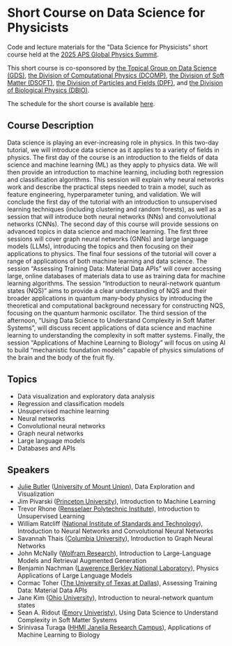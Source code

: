 # Short Course on Data Science for Physicists
Code and lecture materials for the "Data Science for Physicists" short course held at the [2025 APS Global Physics Summit](https://summit.aps.org).

This short course is co-sponsored by [the Topical Group on Data Science (GDS)](https://engage.aps.org/gds/home), [the Division of Computational Physics (DCOMP)](https://engage.aps.org/dcomp/home), [the Division of Soft Matter (DSOFT)](https://engage.aps.org/dsoft/home), [the Division of Particles and Fields (DPF)](https://engage.aps.org/dpf/home), and [the Division of Biological Physics (DBIO)](https://engage.aps.org/dbio/home).

The schedule for the short course is available [here](schedule.md).

## Course Description
Data science is playing an ever-increasing role in physics. In this two-day tutorial, we will introduce data science as it applies to a variety of fields in physics. The first day of the course is an introduction to the fields of data science and machine learning (ML) as they apply to physics data. We will then provide an introduction to machine learning, including both regression and classification algorithms. This session will explain why neural networks work and describe the practical steps needed to train a model, such as feature engineering, hyperparameter tuning, and validation. We will conclude the first day of the tutorial with an introduction to unsupervised learning techniques (including clustering and random forests), as well as a session that will introduce both neural networks (NNs) and convolutional networks (CNNs). The second day of this course will provide sessions on advanced topics in data science and machine learning. The first three sessions will cover graph neural networks (GNNs) and large language models (LLMs), introducing the topics and then focusing on their applications to physics. The final four sessions of the tutorial will cover a range of applications of both machine learning and data science. The session “Assessing Training Data: Material Data APIs” will cover accessing large, online databases of materials data to use as training data for machine learning algorithms. The session “Introduction to neural-network quantum states (NQS)” aims to provide a clear understanding of NQS and their broader applications in quantum many-body physics by introducing the theoretical and computational background necessary for constructing NQS, focusing on the quantum harmonic oscillator. The third session of the afternoon, “Using Data Science to Understand Complexity in Soft Matter Systems”, will discuss recent applications of data science and machine learning to understanding the complexity in soft matter systems. Finally, the session “Applications of Machine Learning to Biology” will focus on using AI to build “mechanistic foundation models” capable of physics simulations of the brain and the body of the fruit fly.

## Topics
* Data visualization and exploratory data analysis
* Regression and classification models
* Unsupervised machine learning
* Neural networks
* Convolutional neural networks
* Graph neural networks
* Large language models
* Databases and APIs

## Speakers 
* [Julie Butler](butler-julie.github.io) ([University of Mount Union](https://www.mountunion.edu)), Data Exploration and Visualization
* Jim Pivarski ([Princeton University](https://www.princeton.edu)), Introduction to Machine Learning
* Trevor Rhone ([Rensselaer Polytechnic Institute](https://www.rpi.edu)), Introduction to Unsupervised Learning
* William Ratcliff ([National Institute of Standards and Technology](https://www.nist.gov)), Introduction to Neural Networks and Convolutional Neural Networks
* Savannah Thais ([Columbia University](https://www.columbia.edu)), Introduction to Graph Neural Networks
* John McNally ([Wolfram Research](https://www.wolfram.com/index.en.html)), Introduction to Large-Language Models and Retrieval Augmented Generation
* Benjamin Nachman ([Lawerence Berkley National Laboratory](https://www.lbl.gov)), Physics Applications of Large Language Models
* Cormac Toher ([The University of Texas at Dallas](https://www.utdallas.edu)), Assessing Training Data: Material Data APIs
* Jane Kim ([Ohio University](https://www.ohio.edu)), Introduction to neural-network quantum states
* Sean A. Ridout ([Emory Univeristy](https://www.emory.edu)), Using Data Science to Understand Complexity in Soft Matter Systems
* Srinivasa Turaga ([HHMI Janelia Research Campus](https://www.janelia.org)), Applications of Machine Learning to Biology
